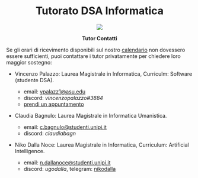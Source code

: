<div align="center">
  <h1> Tutorato DSA Informatica </h1>

  <img src="https://study-eu.s3.amazonaws.com/uploads/university/university-of-pisa-logo.png" />

  <p>
    <strong> Tutor Contatti </strong>
  </p>
</div>

Se gli orari di ricevimento disponibili sul nostro [calendario](https://calendar.google.com/calendar/embed?src=dbe2ikgm55j7hkupumek316lfc%40group.calendar.google.com) non dovessero essere sufficienti, puoi contattare i tutor privatamente per chiedere loro maggior sostegno:

- Vincenzo Palazzo: Laurea Magistrale in Informatica, Curriculm: Software (studente DSA).
    - email: [vpalazz1@asu.edu](mailto:vpalazz1@asu.edu)
    - discord: *vincenzopalazzo#3884*
    - [prendi un appuntamento](https://cal.com/vincenzo-palazzo)

- Claudia Bagnulo: Laurea Magistrale in Informatica Umanistica.
    - email: [c.bagnulo@studenti.unipi.it](mailto:c.bagnulo@studenti.unipi.it)
    - discord: *claudiabagn*

- Niko Dalla Noce: Laurea Magistrale in Informatica, Curriculum: Artificial Intelligence.
  - email: [n.dallanoce@studenti.unipi.it](mailto:n.dallanoce@studenti.unipi.it)
  - discord: *ugodalla*, telegram: [nikodalla](https://t.me/nikodalla)
